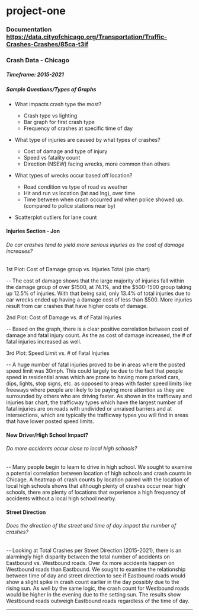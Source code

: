# project-one
### Documentation https://data.cityofchicago.org/Transportation/Traffic-Crashes-Crashes/85ca-t3if
### Crash Data -  Chicago
##### Timeframe: 2015-2021

##### Sample Questions/Types of Graphs
* What impacts crash type the most?
	* Crash type vs lighting
	* Bar graph for first crash type
	* Frequency of crashes at specific time of day

* What type of injuries are caused by what types of crashes?
	* Cost of damage and type of injury
	* Speed vs fatality count
	* Direction (NSEW) facing wrecks, more common than others

* What types of wrecks occur based off location?
	* Road condition vs type of road vs weather
	* Hit and run vs location (lat nad lng), over time
	* Time between when crash occurred and when police showed up. (compared to police stations near by)

* Scatterplot outliers for lane count


#### Injuries Section - Jon

###### Do car crashes tend to yield more serious injuries as the cost of damage increases?

1st Plot: Cost of Damage group vs. Injuries Total (pie chart)

-- The cost of damage shows that the large majority of injuries fall within the damage group of over $1500, at 74.1%, and the $500-1500 group taking up 12.5% of injuries. With that being said, only 13.4% of total injuries due to car wrecks ended up having a damage cost of less than $500. More injuries result from car crashes that have higher costs of damage.

2nd Plot: Cost of Damage vs. # of Fatal Injuries

-- Based on the graph, there is a clear positive correlation between cost of damage and fatal injury count. As the as cost of damage increased, the # of fatal injuries increased as well.

3rd Plot: Speed Limit vs. # of Fatal Injuries

-- A huge number of fatal injuries proved to be in areas where the posted speed limit was 30mph. This could largely be due to the fact that people speed in residential areas which are prone to having more parked cars, dips, lights, stop signs, etc. as opposed to areas with faster speed limits like freeways where people are likely to be paying more attention as they are surrounded by others who are driving faster. As shown in the trafficway and injuries bar chart, the trafficway types which have the largest number of fatal injuries are on roads with undivided or unraised barriers and at intersections, which are typically the trafficway types you will find in areas that have lower posted speed limits.

#### New Driver/High School Impact?
###### Do more accidents occur close to local high schools?
-- Many people begin to learn to drive in high school. We sought to examine a potential correlation between location of high schools and crash counts in Chicage. A heatmap of crash counts by location paired with the location of local high schools shows that although plenty of crashes occur near high schools, there are plenty of locations that experience a high frequency of accidents without a local high school nearby.

#### Street Direction
###### Does the direction of the street and time of day impact the number of crashes?
-- Looking at Total Crashes per Street Direction (2015-2021), there is an alarmingly high disparity between the total number of accidents on Eastbound vs. Westbound roads. Over 4x more accidents happen on Westbound roads than Eastbound. We sought to examine the relationship between time of day and street direction to see if Eastbound roads would show a slight spike in crash count earlier in the day possibly due to the rising sun. As well by the same logic, the crash count for Westbound roads would be higher in the evening due to the setting sun. The results show Westbound roads outweigh Eastbound roads regardless of the time of day.

----

